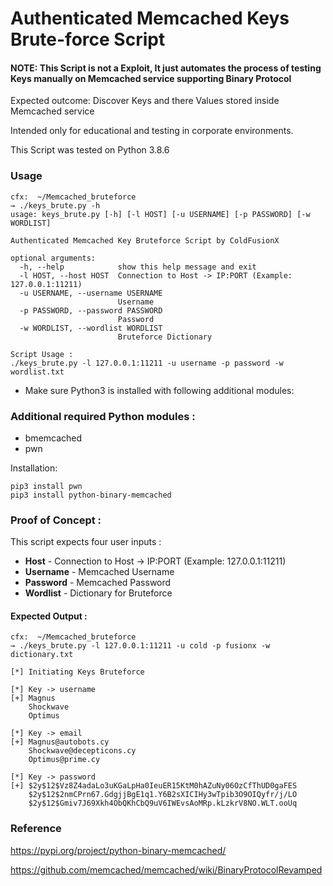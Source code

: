 # Authenticated Memcached Keys Brute-force Script

#### NOTE: This Script is not a Exploit, It just automates the process of testing Keys manually on Memcached service supporting Binary Protocol 

Expected outcome: Discover Keys and there Values stored inside Memcached service

Intended only for educational and testing in corporate environments.

This Script was tested on Python 3.8.6

### Usage

```shell
cfx:  ~/Memcached_bruteforce 
→ ./keys_brute.py -h
usage: keys_brute.py [-h] [-l HOST] [-u USERNAME] [-p PASSWORD] [-w WORDLIST]

Authenticated Memcached Key Bruteforce Script by ColdFusionX

optional arguments:
  -h, --help            show this help message and exit
  -l HOST, --host HOST  Connection to Host -> IP:PORT (Example: 127.0.0.1:11211)
  -u USERNAME, --username USERNAME
                        Username
  -p PASSWORD, --password PASSWORD
                        Password
  -w WORDLIST, --wordlist WORDLIST
                        Bruteforce Dictionary

Script Usage : 
./keys_brute.py -l 127.0.0.1:11211 -u username -p password -w wordlist.txt

```
- Make sure Python3 is installed with following additional modules:

### Additional required Python modules :
- bmemcached
- pwn

Installation:
```shell
pip3 install pwn
pip3 install python-binary-memcached
```
### Proof of Concept :

This script expects four user inputs :
- **Host** - Connection to Host -> IP:PORT (Example: 127.0.0.1:11211)
- **Username** - Memcached Username
- **Password** - Memcached Password
- **Wordlist** - Dictionary for Bruteforce

#### Expected Output :

```shell
cfx:  ~/Memcached_bruteforce
→ ./keys_brute.py -l 127.0.0.1:11211 -u cold -p fusionx -w dictionary.txt

[*] Initiating Keys Bruteforce

[*] Key -> username
[+] Magnus
    Shockwave
    Optimus

[*] Key -> email
[+] Magnus@autobots.cy
    Shockwave@decepticons.cy
    Optimus@prime.cy

[*] Key -> password
[+] $2y$12$Vz8Z4adaLo3uKGaLpHa0IeuER15KtM0hAZuNy06OzCfThUD0gaFES
    $2y$12$2nmCPrn67.GdgjjBgE1q1.Y6B2sXICIHy3wTpib3O9OIQyfr/j/LO
    $2y$12$Gmiv7J69Xkh4ObQKhCbQ9uV6IWEvsAoMRp.kLzkrV8NO.WLT.ooUq 

```

### Reference

https://pypi.org/project/python-binary-memcached/

https://github.com/memcached/memcached/wiki/BinaryProtocolRevamped





